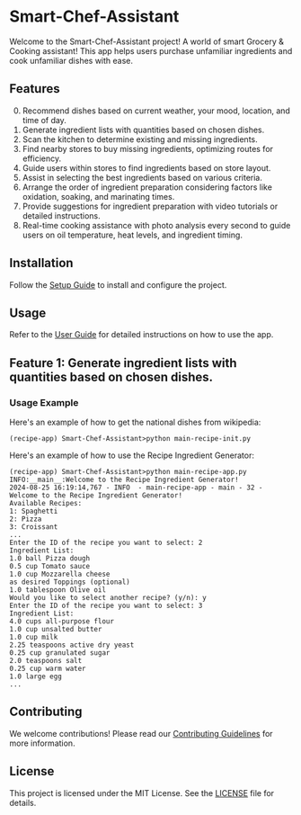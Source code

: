 # Smart-Chef-Assistant

Welcome to the Smart-Chef-Assistant project! A world of smart Grocery & Cooking assistant! This app helps users purchase unfamiliar ingredients and cook unfamiliar dishes with ease.

## Features
0. Recommend dishes based on current weather, your mood, location, and time of day.
1. Generate ingredient lists with quantities based on chosen dishes.
2. Scan the kitchen to determine existing and missing ingredients.
3. Find nearby stores to buy missing ingredients, optimizing routes for efficiency.
4. Guide users within stores to find ingredients based on store layout.
5. Assist in selecting the best ingredients based on various criteria.
6. Arrange the order of ingredient preparation considering factors like oxidation, soaking, and marinating times.
7. Provide suggestions for ingredient preparation with video tutorials or detailed instructions.
8. Real-time cooking assistance with photo analysis every second to guide users on oil temperature, heat levels, and ingredient timing.

## Installation

Follow the [Setup Guide](docs/SetupGuide.md) to install and configure the project.

## Usage

Refer to the [User Guide](docs/UserGuide.md) for detailed instructions on how to use the app.

## Feature 1: Generate ingredient lists with quantities based on chosen dishes.

### Usage Example
Here's an example of how to get the national dishes from wikipedia:
```
(recipe-app) Smart-Chef-Assistant>python main-recipe-init.py   
```

Here's an example of how to use the Recipe Ingredient Generator:
```
(recipe-app) Smart-Chef-Assistant>python main-recipe-app.py   
INFO:__main__:Welcome to the Recipe Ingredient Generator!
2024-08-25 16:19:14,767 - INFO  - main-recipe-app - main - 32 - Welcome to the Recipe Ingredient Generator!
Available Recipes:
1: Spaghetti
2: Pizza
3: Croissant
...
Enter the ID of the recipe you want to select: 2
Ingredient List:
1.0 ball Pizza dough
0.5 cup Tomato sauce
1.0 cup Mozzarella cheese
as desired Toppings (optional)
1.0 tablespoon Olive oil
Would you like to select another recipe? (y/n): y
Enter the ID of the recipe you want to select: 3
Ingredient List:
4.0 cups all-purpose flour
1.0 cup unsalted butter
1.0 cup milk
2.25 teaspoons active dry yeast
0.25 cup granulated sugar
2.0 teaspoons salt
0.25 cup warm water
1.0 large egg
...
```

## Contributing

We welcome contributions! Please read our [Contributing Guidelines](CONTRIBUTING.md) for more information.

## License

This project is licensed under the MIT License. See the [LICENSE](LICENSE) file for details.